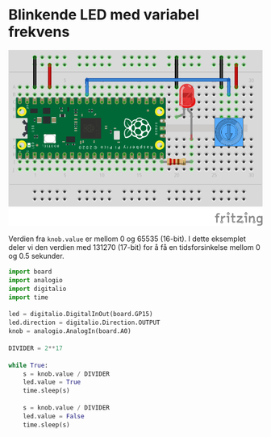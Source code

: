 # Blinkende LED med variabel frekvens

![Breadboard](pwm-adc.png)

Verdien fra `knob.value` er mellom 0 og 65535 (16-bit). I dette eksemplet deler vi den verdien med 131270 (17-bit) for å få en tidsforsinkelse mellom 0 og 0.5 sekunder.

```python
import board
import analogio
import digitalio
import time

led = digitalio.DigitalInOut(board.GP15)
led.direction = digitalio.Direction.OUTPUT
knob = analogio.AnalogIn(board.A0)

DIVIDER = 2**17

while True:
    s = knob.value / DIVIDER
    led.value = True
    time.sleep(s)
    
    s = knob.value / DIVIDER
    led.value = False
    time.sleep(s)
```
